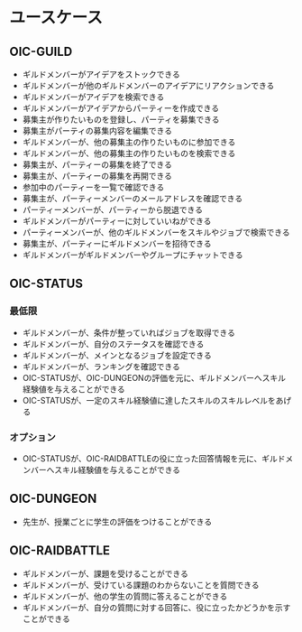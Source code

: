 # ユースケース

## OIC-GUILD

- ギルドメンバーがアイデアをストックできる
- ギルドメンバーが他のギルドメンバーのアイデアにリアクションできる
- ギルドメンバーがアイデアを検索できる
- ギルドメンバーがアイデアからパーティーを作成できる
- 募集主が作りたいものを登録し、パーティを募集できる
- 募集主がパーティの募集内容を編集できる    
- ギルドメンバーが、他の募集主の作りたいものに参加できる    
- ギルドメンバーが、他の募集主の作りたいものを検索できる
- 募集主が、パーティーの募集を終了できる
- 募集主が、パーティーの募集を再開できる
- 参加中のパーティーを一覧で確認できる
- 募集主が、パーティーメンバーのメールアドレスを確認できる
- パーティーメンバーが、パーティーから脱退できる
- ギルドメンバーがパーティーに対していいねができる
- パーティーメンバーが、他のギルドメンバーをスキルやジョブで検索できる
- 募集主が、パーティーにギルドメンバーを招待できる
- ギルドメンバーがギルドメンバーやグループにチャットできる

## OIC-STATUS

### 最低限
- ギルドメンバーが、条件が整っていればジョブを取得できる
- ギルドメンバーが、自分のステータスを確認できる
- ギルドメンバーが、メインとなるジョブを設定できる
- ギルドメンバーが、ランキングを確認できる
- OIC-STATUSが、OIC-DUNGEONの評価を元に、ギルドメンバーへスキル経験値を与えることができる
- OIC-STATUSが、一定のスキル経験値に達したスキルのスキルレベルをあげる

### オプション
- OIC-STATUSが、OIC-RAIDBATTLEの役に立った回答情報を元に、ギルドメンバーへスキル経験値を与えることができる

## OIC-DUNGEON

- 先生が、授業ごとに学生の評価をつけることができる

## OIC-RAIDBATTLE

- ギルドメンバーが、課題を受けることができる
- ギルドメンバーが、受けている課題のわからないことを質問できる
- ギルドメンバーが、他の学生の質問に答えることができる
- ギルドメンバーが、自分の質問に対する回答に、役に立ったかどうかを示すことができる
